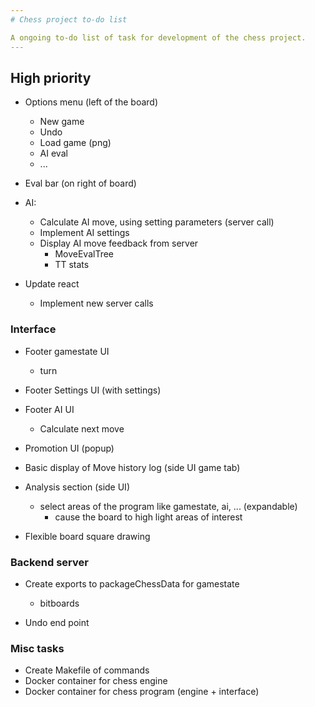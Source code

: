 ```yaml
---
# Chess project to-do list

A ongoing to-do list of task for development of the chess project.
---
```


## High priority

- Options menu (left of the board)

  - New game
  - Undo
  - Load game (png)
  - AI eval
  - ...

- Eval bar (on right of board)

- AI:

  - Calculate AI move, using setting parameters (server call)
  - Implement AI settings
  - Display AI move feedback from server
    - MoveEvalTree
    - TT stats

- Update react
  - Implement new server calls

### Interface

- Footer gamestate UI
  - turn
- Footer Settings UI (with settings)
- Footer AI UI

  - Calculate next move

- Promotion UI (popup)

- Basic display of Move history log (side UI game tab)
- Analysis section (side UI)

  - select areas of the program like gamestate, ai, ... (expandable)
    - cause the board to high light areas of interest

- Flexible board square drawing

### Backend server

- Create exports to packageChessData for gamestate

  - bitboards

- Undo end point

### Misc tasks

- Create Makefile of commands
- Docker container for chess engine
- Docker container for chess program (engine + interface)
